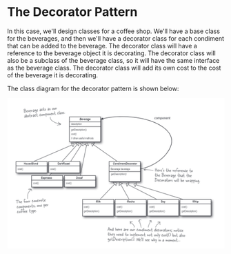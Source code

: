 # The Decorator Pattern
In this case, we'll design classes for a coffee shop. We'll have a base class for the beverages, and then we'll have a decorator class for each condiment that can be added to the beverage. The decorator class will have a reference to the beverage object it is decorating. The decorator class will also be a subclass of the beverage class, so it will have the same interface as the beverage class. The decorator class will add its own cost to the cost of the beverage it is decorating.

The class diagram for the decorator pattern is shown below:

![](README.assets/20240614104520.png)
